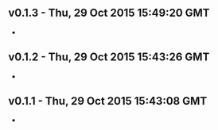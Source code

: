 v0.1.3 - Thu, 29 Oct 2015 15:49:20 GMT
--------------------------------------

- 


v0.1.2 - Thu, 29 Oct 2015 15:43:26 GMT
--------------------------------------

- 


v0.1.1 - Thu, 29 Oct 2015 15:43:08 GMT
--------------------------------------

- 